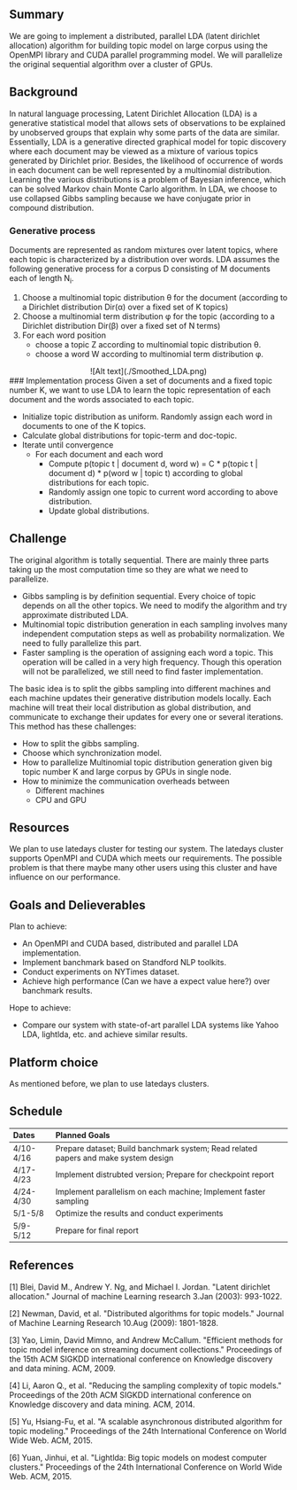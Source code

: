 ## Summary
We are going to implement a distributed, parallel LDA (latent dirichlet allocation) algorithm for building topic model on large corpus using the OpenMPI library and CUDA parallel programming model. We will parallelize the original sequential algorithm over a cluster of GPUs.
## Background
In natural language processing, Latent Dirichlet Allocation (LDA) is a generative statistical model that allows sets of observations to be explained by unobserved groups that explain why some parts of the data are similar. Essentially, LDA is a generative directed graphical model for topic discovery where each document may be viewed as a mixture of various topics generated by Dirichlet prior. Besides, the likelihood of occurrence of words in each document can be well represented by a multinomial distribution. Learning the various distributions is a problem of Bayesian inference, which can be solved Markov chain Monte Carlo algorithm. In LDA, we choose to use collapsed Gibbs sampling because we have conjugate prior in compound distribution.   	
### Generative process
Documents are represented as random mixtures over latent topics, where each topic is characterized by a distribution over words. LDA assumes the following generative process for a corpus D consisting of M documents each of length N<sub>i</sub>.

1. Choose a multinomial topic distribution &theta; for the document (according to a Dirichlet distribution Dir(&alpha;) over a fixed set of K topics)
2. Choose a multinomial term distribution &phi; for the topic (according to a Dirichlet distribution Dir(&beta;) over a fixed set of N terms)
3. For each word position
	* choose a topic Z according to multinomial topic distribution &theta;.
	* choose a word W according to multinomial term distribution &phi;.

<center>![Alt text](./Smoothed_LDA.png)</center>
### Implementation process
Given a set of documents and a fixed topic number K, we want to use LDA to learn the topic representation of each document and the words associated to each topic.

* Initialize topic distribution as uniform. Randomly assign each word in documents to one of the K topics.
* Calculate global distributions for topic-term and doc-topic.
* Iterate until convergence 
	* For each document and each word
		* Compute p(topic t | document d, word w) = C * p(topic t | document d) * p(word w | topic t) according to global distributions for each topic.
		* Randomly assign one topic to current word according to above distribution.
		* Update global distributions.

## Challenge
The original algorithm is totally sequential. There are mainly three parts taking up the most computation time so they are what we need to parallelize.

* Gibbs sampling is by definition sequential. Every choice of topic depends on all the other topics. We need to modify the algorithm and try approximate distributed LDA.
* Multinomial topic distribution generation in each sampling involves many independent computation steps as well as probability normalization. We need to fully parallelize this part.
* Faster sampling is the operation of assigning each word a topic. This operation will be called in a very high frequency. Though this operation will not be parallelized, we still need to find faster implementation.

The basic idea is to split the gibbs sampling into different machines and each machine updates their generative distribution models locally. Each machine will treat their local distribution as global distribution, and communicate to exchange their updates for every one or several iterations. This method has these challenges:

* How to split the gibbs sampling.
* Choose which synchronization model.
* How to parallelize Multinomial topic distribution generation given big topic number K and large corpus by GPUs in single node.
* How to minimize the communication overheads between
	- Different machines
	- CPU and GPU


## Resources
We plan to use latedays cluster for testing our system. The latedays cluster supports OpenMPI and CUDA which meets our requirements. The possible problem is that there maybe many other users using this cluster and have influence on our performance.

## Goals and Delieverables
Plan to achieve:

* An OpenMPI and CUDA based, distributed and parallel LDA implementation.
* Implement banchmark based on Standford NLP toolkits.
* Conduct experiments on NYTimes dataset.
* Achieve high performance (Can we have a expect value here?) over banchmark results.

Hope to achieve:

* Compare our system with state-of-art parallel LDA systems like Yahoo LDA, lightlda, etc. and achieve similar results.

## Platform choice
As mentioned before, we plan to use latedays clusters.

## Schedule

|Dates        |Planned Goals                                                                      |
|:--------    |:----------------------------------------------------------------------------------|
|4/10-4/16    |Prepare dataset; Build banchmark system; Read related papers and make system design|
|4/17-4/23    |Implement distrubted version; Prepare for checkpoint report                        |
|4/24-4/30    |Implement parallelism on each machine; Implement faster sampling                   |
|5/1-5/8      |Optimize the results and conduct experiments                                       |
|5/9-5/12     |Prepare for final report                                                           |

## References
[1] Blei, David M., Andrew Y. Ng, and Michael I. Jordan. "Latent dirichlet allocation." Journal of machine Learning research 3.Jan (2003): 993-1022.

[2] Newman, David, et al. "Distributed algorithms for topic models." Journal of Machine Learning Research 10.Aug (2009): 1801-1828.

[3] Yao, Limin, David Mimno, and Andrew McCallum. "Efficient methods for topic model inference on streaming document collections." Proceedings of the 15th ACM SIGKDD international conference on Knowledge discovery and data mining. ACM, 2009.

[4] Li, Aaron Q., et al. "Reducing the sampling complexity of topic models." Proceedings of the 20th ACM SIGKDD international conference on Knowledge discovery and data mining. ACM, 2014.

[5] Yu, Hsiang-Fu, et al. "A scalable asynchronous distributed algorithm for topic modeling." Proceedings of the 24th International Conference on World Wide Web. ACM, 2015.

[6] Yuan, Jinhui, et al. "Lightlda: Big topic models on modest computer clusters." Proceedings of the 24th International Conference on World Wide Web. ACM, 2015.
